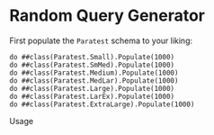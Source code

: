 # Random Query Generator


First populate the `Paratest` schema to your liking:
```ObjectScript
do ##class(Paratest.Small).Populate(1000)
do ##class(Paratest.SmMed).Populate(1000)
do ##class(Paratest.Medium).Populate(1000)
do ##class(Paratest.MedLar).Populate(1000)
do ##class(Paratest.Large).Populate(1000)
do ##class(Paratest.LarEx).Populate(1000)
do ##class(Paratest.ExtraLarge).Populate(1000)
```

Usage

```ObjectScript

```